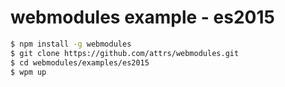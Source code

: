 # webmodules example - es2015

```sh
$ npm install -g webmodules
$ git clone https://github.com/attrs/webmodules.git
$ cd webmodules/examples/es2015
$ wpm up
```

